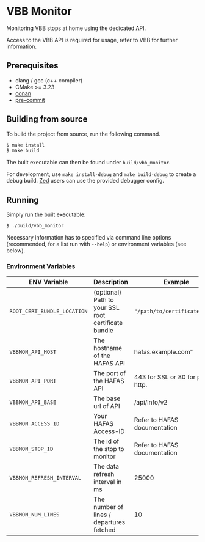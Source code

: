 # VBB Monitor

Monitoring VBB stops at home using the dedicated API.

Access to the VBB API is required for usage, refer to VBB for further information.

## Prerequisites

- clang / gcc (c++ compiler)
- CMake >= 3.23
- [conan](https://conan.io/)
- [pre-commit](https://pre-commit.com)


## Building from source

To build the project from source, run the following command.

```bash
$ make install
$ make build
```

The built executable can then be found under `build/vbb_monitor`.

For development, use `make install-debug` and `make build-debug` to create a debug build. [Zed](https://zed.dev) users can use the provided debugger config.


## Running

Simply run the built executable:

```bash
$ ./build/vbb_monitor
```

Necessary information has to specified via command line options (recommended, for a list run with `--help`) or environment variables (see below).

### Environment Variables

| ENV Variable                | Description                                         | Example                           |
| --------------------------- | --------------------------------------------------- | --------------------------------- |
| `ROOT_CERT_BUNDLE_LOCATION` | (optional) Path to your SSL root certificate bundle | `"/path/to/certificates.pem"`     |
| `VBBMON_API_HOST`           | The hostname of the HAFAS API                       | hafas.example.com"                |
| `VBBMON_API_PORT`           | The port of the HAFAS API                           | 443 for SSL or 80 for plain http. |
| `VBBMON_API_BASE`           | The base url of API                                 | /api/info/v2                      |
| `VBBMON_ACCESS_ID`          | Your HAFAS Access-ID                                | Refer to HAFAS documentation      |
| `VBBMON_STOP_ID`            | The id of the stop to monitor                       | Refer to HAFAS documentation      |
| `VBBMON_REFRESH_INTERVAL`   | The data refresh interval in ms                     | 25000                             |
| `VBBMON_NUM_LINES`          | The number of lines / departures fetched            | 10                                |
